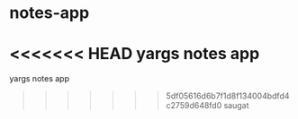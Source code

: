 # notes-app
<<<<<<< HEAD
yargs notes app
=======
yargs notes app
>>>>>>> 5df05616d6b7f1d8f134004bdfd4c2759d648fd0
saugat
